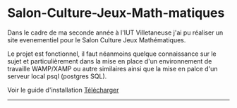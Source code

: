 # Salon-Culture-Jeux-Math-matiques

Dans le cadre de ma seconde année à l'IUT Villetaneuse j'ai pu réaliser un site evenementiel pour le Salon Culture Jeux Mathématiques.

Le projet est fonctionnel, il faut néanmoins  quelque connaissance sur le sujet et particulièrement dans la mise en place d'un environnement de travaille WAMP/XAMP ou autre similaires ainsi que la mise en palce d'un serveur local psql (postgres SQL).
<br/>

Voir le guide d'installation <a href="https://github.com/Sosofianee/Salon-Culture-Jeux-Math-matiques/tree/main/Utils/Guide d_installation.docx" title="Download" download>Télécharger</a>

---------
